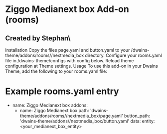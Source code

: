 # Ziggo Medianext box Add-on (rooms)
## Created by Stephan\
Installation
Copy the files page.yaml and button.yaml to your <config dir>/dwains-theme/addons/rooms/<your room>/nextmedia_box directory.
Configure your rooms.yaml file in <config dir>/dwains-theme/configs with config below.
Reload theme configuration at Theme settings.
Usage
To use this add-on in your Dwains Theme, add the following to your rooms.yaml file:

# Example rooms.yaml entry
  - name: Ziggo Medianext box
    addons:
      - name: Ziggo Medianext box
        path: 'dwains-theme/addons/rooms/<your room>/nextmedia_box/page.yaml'
        button_path: 'dwains-theme/addons/<your room>/nextmedia_box/button.yaml'
        data:
          entity: <your_medianext_box_entity>
